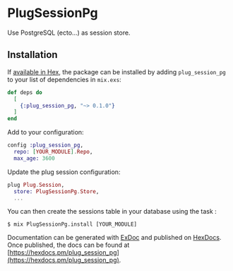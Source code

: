 # PlugSessionPg

Use PostgreSQL (ecto...) as session store.

## Installation

If [available in Hex](https://hex.pm/docs/publish), the package can be installed
by adding `plug_session_pg` to your list of dependencies in `mix.exs`:

```elixir
def deps do
  [
    {:plug_session_pg, "~> 0.1.0"}
  ]
end
```

Add to your configuration:

```elixir
config :plug_session_pg,
  repo: [YOUR_MODULE].Repo,
  max_age: 3600
```

Update the plug session configuration:

```elixir
plug Plug.Session,
  store: PlugSessionPg.Store,
  ...
```

You can then create the sessions table in your database using the task :

    $ mix PlugSessionPg.install [YOUR_MODULE]

Documentation can be generated with [ExDoc](https://github.com/elixir-lang/ex_doc)
and published on [HexDocs](https://hexdocs.pm). Once published, the docs can
be found at [https://hexdocs.pm/plug_session_pg](https://hexdocs.pm/plug_session_pg).

